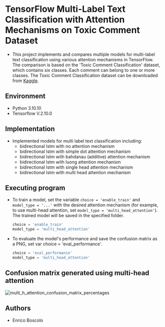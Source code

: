 # TensorFlow Multi-Label Text Classification with Attention Mechanisms on Toxic Comment Dataset

* This project implements and compares multiple models for multi-label text classification using various attention mechanisms in TensorFlow. The comparison is based on the 'Toxic Comment Classification' dataset, which contains six classes. Each comment can belong to one or more classes. The Toxic Comment Classification dataset can be downloaded from [Kaggle](https://www.kaggle.com/datasets/julian3833/jigsaw-toxic-comment-classification-challenge).


## Environment
* Python 3.10.10 
* Tensorflow V.2.10.0 

## Implementation
* Implemented models for multi label text classification including:
	-  bidirectional lstm with no attention mechanism
	-  bidirectional lstm with simple dot attention mechanism
	-  bidirectional lstm with bahdanau (additive) attention mechanism
 	-  bidirectional lstm with luong attention mechanism
	-  bidirectional lstm with single head attention mechanism
	-  bidirectional lstm with multi head attention mechanism




## Executing program
* To train a model, set the variable `choice = 'enable_train'` and `model_type = '...'` with the desired attention mechanism (for example, to use multi-head attention, set `model_type = 'multi_head_attention'`). The trained model will be saved in the specified folder.
	```python
  choice = 'enable_train'
  model_type = 'multi_head_attention'
 
* To evaluate the model's performance and save the confusion matrix as a PNG, set var choice = 'eval_performance'.
  	```python
  choice = 'eval_performance'
  model_type = 'multi_head_attention'

## Confusion matrix generated using multi-head attention

![multi_h_attention_confusion_matrix_percentages](https://github.com/user-attachments/assets/456baec8-5e8e-42d8-be12-f79c03680086)


## Authors

* Enrico Boscolo

